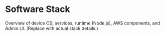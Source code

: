 # Software Stack

Overview of device OS, services, runtime (Node.js), AWS components, and Admin UI.
(Replace with actual stack details.)
